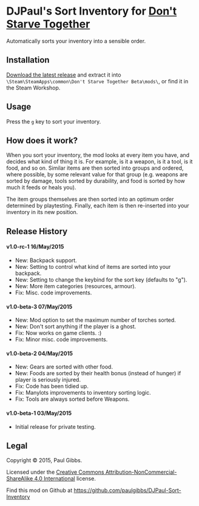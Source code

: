 DJPaul's Sort Inventory for [Don't Starve Together](http://dontstarvetogether.com/)
===

Automatically sorts your inventory into a sensible order.

## Installation
[Download the latest release](https://github.com/paulgibbs/DJPaul-Sort-Inventory/releases) and extract it into `\Steam\SteamApps\common\Don't Starve Together Beta\mods\`, or find it in the Steam Workshop.

## Usage
Press the `g` key to sort your inventory.

## How does it work?
When you sort your inventory, the mod looks at every item you have, and decides what kind of thing it is. For example, is it a weapon, is it a tool, is it food, and so on. Similar items are then sorted into groups and ordered, where possible, by some relevant value for that group (e.g. weapons are sorted by damage, tools sorted by durability, and food is sorted by how much it feeds or heals you).

The item groups themselves are then sorted into an optimum order determined by playtesting. Finally, each item is then re-inserted into your inventory in its new position.

## Release History
#### v1.0-rc-1 16/May/2015
- New: Backpack support.
- New: Setting to control what kind of items are sorted into your backpack.
- New: Setting to change the keybind for the sort key (defaults to "g").
- New: More item categories (resources, armour).
- Fix: Misc. code improvements.

#### v1.0-beta-3 07/May/2015
- New: Mod option to set the maximum number of torches sorted.
- New: Don't sort anything if the player is a ghost.
- Fix: Now works on game clients. :)
- Fix: Minor misc. code improvements.

#### v1.0-beta-2 04/May/2015
- New: Gears are sorted with other food.
- New: Foods are sorted by their health bonus (instead of hunger) if player is seriously injured.
- Fix: Code has been tidied up.
- Fix: Manylots improvements to inventory sorting logic.
- Fix: Tools are always sorted before Weapons.

#### v1.0-beta-1 03/May/2015
- Initial release for private testing.

## Legal
Copyright © 2015, Paul Gibbs.

Licensed under the [Creative Commons Attribution-NonCommercial-ShareAlike 4.0 International](https://creativecommons.org/licenses/by-nc-sa/4.0/) license.

Find this mod on Github at https://github.com/paulgibbs/DJPaul-Sort-Inventory
